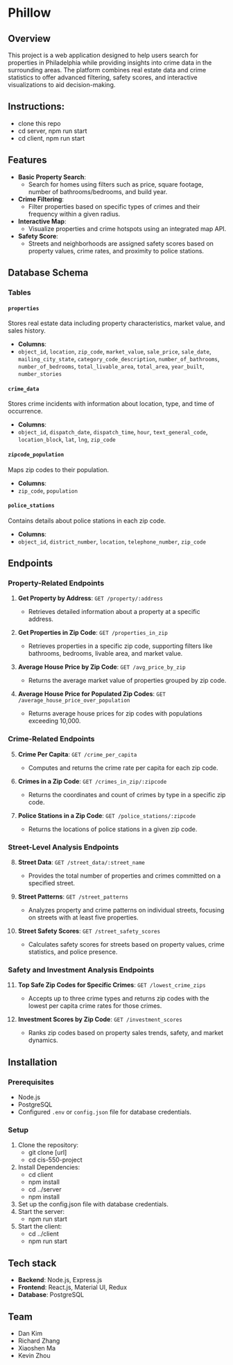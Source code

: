 # Phillow

## Overview

This project is a web application designed to help users search for properties in Philadelphia while providing insights into crime data in the surrounding areas. The platform combines real estate data and crime statistics to offer advanced filtering, safety scores, and interactive visualizations to aid decision-making.

## Instructions:
- clone this repo
- cd server, npm run start
- cd client, npm run start


## Features

- **Basic Property Search**:
  - Search for homes using filters such as price, square footage, number of bathrooms/bedrooms, and build year.
- **Crime Filtering**:
  - Filter properties based on specific types of crimes and their frequency within a given radius.
- **Interactive Map**:
  - Visualize properties and crime hotspots using an integrated map API.
- **Safety Score**:
  - Streets and neighborhoods are assigned safety scores based on property values, crime rates, and proximity to police stations.

## Database Schema

### **Tables**

#### `properties`

Stores real estate data including property characteristics, market value, and sales history.

- **Columns**:
- `object_id`, `location`, `zip_code`, `market_value`, `sale_price`, `sale_date`, `mailing_city_state`, `category_code_description`, `number_of_bathrooms`, `number_of_bedrooms`, `total_livable_area`, `total_area`, `year_built`, `number_stories`

#### `crime_data`

Stores crime incidents with information about location, type, and time of occurrence.

- **Columns**:
- `object_id`, `dispatch_date`, `dispatch_time`, `hour`, `text_general_code`, `location_block`, `lat`, `lng`, `zip_code`

#### `zipcode_population`

Maps zip codes to their population.

- **Columns**:
- `zip_code`, `population`

#### `police_stations`

Contains details about police stations in each zip code.

- **Columns**:
- `object_id`, `district_number`, `location`, `telephone_number`, `zip_code`

## Endpoints

### **Property-Related Endpoints**

1. **Get Property by Address**: `GET /property/:address`

   - Retrieves detailed information about a property at a specific address.

2. **Get Properties in Zip Code**: `GET /properties_in_zip`

   - Retrieves properties in a specific zip code, supporting filters like bathrooms, bedrooms, livable area, and market value.

3. **Average House Price by Zip Code**: `GET /avg_price_by_zip`

   - Returns the average market value of properties grouped by zip code.

4. **Average House Price for Populated Zip Codes**: `GET /average_house_price_over_population`
   - Returns average house prices for zip codes with populations exceeding 10,000.

### **Crime-Related Endpoints**

5. **Crime Per Capita**: `GET /crime_per_capita`

   - Computes and returns the crime rate per capita for each zip code.

6. **Crimes in a Zip Code**: `GET /crimes_in_zip/:zipcode`

   - Returns the coordinates and count of crimes by type in a specific zip code.

7. **Police Stations in a Zip Code**: `GET /police_stations/:zipcode`
   - Returns the locations of police stations in a given zip code.

### **Street-Level Analysis Endpoints**

8. **Street Data**: `GET /street_data/:street_name`

   - Provides the total number of properties and crimes committed on a specified street.

9. **Street Patterns**: `GET /street_patterns`

   - Analyzes property and crime patterns on individual streets, focusing on streets with at least five properties.

10. **Street Safety Scores**: `GET /street_safety_scores`
    - Calculates safety scores for streets based on property values, crime statistics, and police presence.

### **Safety and Investment Analysis Endpoints**

11. **Top Safe Zip Codes for Specific Crimes**: `GET /lowest_crime_zips`

    - Accepts up to three crime types and returns zip codes with the lowest per capita crime rates for those crimes.

12. **Investment Scores by Zip Code**: `GET /investment_scores`
    - Ranks zip codes based on property sales trends, safety, and market dynamics.

## Installation

### **Prerequisites**

- Node.js
- PostgreSQL
- Configured `.env` or `config.json` file for database credentials.

### **Setup**

1. Clone the repository:
   - git clone [url]
   - cd cis-550-project
2. Install Dependencies:
   - cd client
   - npm install
   - cd ../server
   - npm install
3. Set up the config.json file with database credentials.
4. Start the server:
   - npm run start
5. Start the client:
   - cd ../client
   - npm run start

## Tech stack

- **Backend**: Node.js, Express.js
- **Frontend**: React.js, Material UI, Redux
- **Database**: PostgreSQL

## Team

- Dan Kim
- Richard Zhang
- Xiaoshen Ma
- Kevin Zhou
